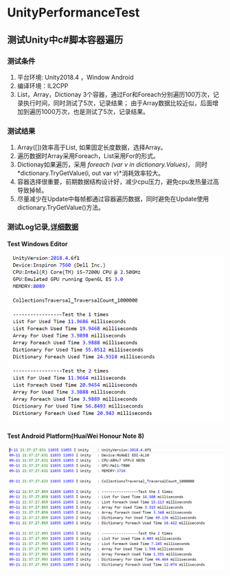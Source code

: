 # UnityPerformanceTest

## 测试Unity中c#脚本容器遍历

### 测试条件

1. 平台环境: Unity2018.4 ，Window Android
2. 编译环境：IL2CPP
3. List，Array，Dictionay 3个容器，通过For和Foreach分别遍历100万次，记录执行时间，同时测试了5次，记录结果；
   由于Array数据比较近似，后面增加到遍历1000万次，也是测试了5次，记录结果。

### 测试结果 

1. Array([])效率高于List<T>, 如果固定长度数据，选择Array。
2. 遍历数据时Array采用Foreach，List<T>采用For的形式。
3. Dictionay如果遍历，采用 *foreach (var v in dictionary.Values)*，
   同时 *dictionary.TryGetValue(i, out var v)*消耗效率较大。
4. 容器选择很重要，前期数据结构设计好，减少cpu压力，避免cpu发热量过高导致掉帧。
5. 尽量减少在Update中每帧都通过容器遍历数据，同时避免在Update使用dictionary.TryGetValue()方法。
   
### 测试Log记录,[详细数据](TestLogs/)⁩   

#### Test Windows Editor
![Windows](images/0.png)

#### Test Android Platform(HuaiWei Honour Note 8) 
![Android](images/1.png)



